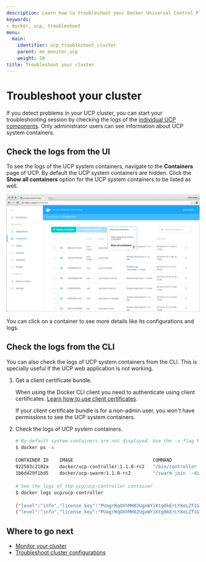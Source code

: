 ```yaml
---
description: Learn how to troubleshoot your Docker Universal Control Plane cluster.
keywords:
- docker, ucp, troubleshoot
menu:
  main:
    identifier: ucp_troubleshoot_cluster
    parent: mn_monitor_ucp
    weight: 10
title: Troubleshoot your cluster
---
```


# Troubleshoot your cluster

If you detect problems in your UCP cluster, you can start your troubleshooting
session by checking the logs of the
[individual UCP components](../architecture.md). Only administrator users can
see information about UCP system containers.

## Check the logs from the UI

To see the logs of the UCP system containers, navigate to the **Containers**
page of UCP. By default the UCP system containers are hidden. Click the
**Show all containers** option for the UCP system containers to be listed as
well.

![](../images/troubleshoot-ucp-1.png)

You can click on a container to see more details like its configurations and
logs.


## Check the logs from the CLI

You can also check the logs of UCP system containers from the CLI. This is
specially useful if the UCP web application is not working.

1. Get a client certificate bundle.

    When using the Docker CLI client you need to authenticate using client
    certificates.
    [Learn how to use client certificates](../access-ucp/cli-based-access.md).

    If your client certificate bundle is for a non-admin user, you won't have
    permissions to see the UCP system containers.

2. Check the logs of UCP system containers.

    ```bash
    # By default system containers are not displayed. Use the -a flag to display them
    $ docker ps -a

    CONTAINER ID    IMAGE                             COMMAND                  CREATED         STATUS           PORTS                            NAMES
    922503c2102a    docker/ucp-controller:1.1.0-rc2   "/bin/controller serv"   4 hours ago     Up 30 minutes    192.168.10.100:444->8080/tcp     ucp/ucp-controller
    1b6d429f1bd5    docker/ucp-swarm:1.1.0-rc2        "/swarm join --discov"   4 hours ago     Up 4 hours       2375/tcp                         ucp/ucp-swarm-join

    # See the logs of the ucp/ucp-controller container
    $ docker logs ucp/ucp-controller

    {"level":"info","license_key":"PUagrRqOXhMH02UgxWYiKtg0kErLY8oLZf1GO4Pw8M6B","msg":"/v1.22/containers/ucp/ucp-controller/json","remote_addr":"192.168.10.1:59546","tags":["api","v1.22","get"],"time":"2016-04-25T23:49:27Z","type":"api","username":"dave.lauper"}
    {"level":"info","license_key":"PUagrRqOXhMH02UgxWYiKtg0kErLY8oLZf1GO4Pw8M6B","msg":"/v1.22/containers/ucp/ucp-controller/logs","remote_addr":"192.168.10.1:59546","tags":["api","v1.22","get"],"time":"2016-04-25T23:49:27Z","type":"api","username":"dave.lauper"}
    ```

## Where to go next

* [Monitor your cluster](monitor-ucp.md)
* [Troubleshoot cluster configurations](troubleshoot-configurations.md)
